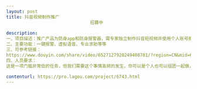 ```yaml
---                
layout: post       
title: 抖音视频制作推广
                                招募中
           
description: 
一、项目描述：推广产品为防身app和防身报警器，需专家独立制作抖音短视频并使用个人账号推广
二、主要功能：一键报警、虚拟语音、专业求助等等
三、可参考链接：
https://www.douyin.com/share/video/6527127920249408781/?region=CN&mid=6527127930005850894&titleType=title&timestamp=1520914775&utm_source=weixin&utm_campaign=client_share&utm_medium=android&share_app_name=aweme&share_iid=27570599309
四、人员要求：
这是一项门槛非常低的任务，但我们需要这个事情高频的发生，你可以是个人也可以组团一起做，按任务量付费。如果你是个自带抖音流量的小咖最好，我们有灵活的合作方式。
     
contenturl: https://pro.lagou.com/project/6743.html      
---                 
```

